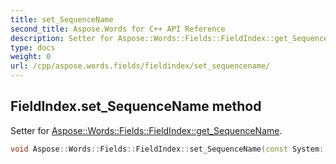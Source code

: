 ```yaml
---
title: set_SequenceName
second_title: Aspose.Words for C++ API Reference
description: Setter for Aspose::Words::Fields::FieldIndex::get_SequenceName. 
type: docs
weight: 0
url: /cpp/aspose.words.fields/fieldindex/set_sequencename/
---
```

## FieldIndex.set_SequenceName method


Setter for [Aspose::Words::Fields::FieldIndex::get_SequenceName](../get_sequencename/).

```cpp
void Aspose::Words::Fields::FieldIndex::set_SequenceName(const System::String &value)
```

